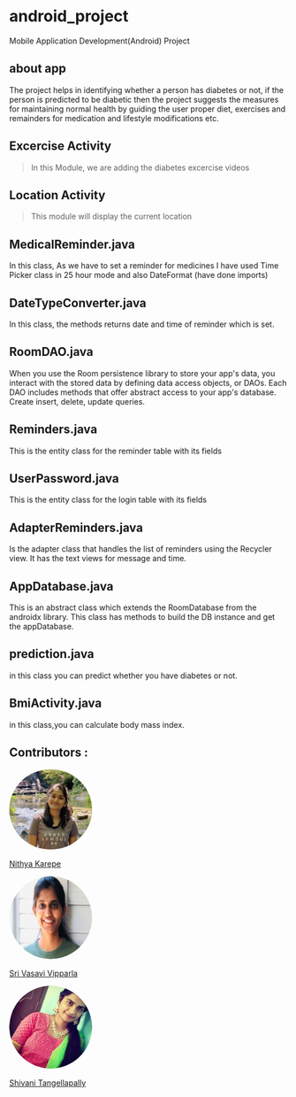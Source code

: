 # android_project
Mobile Application Development(Android) Project
## about app
The project helps in identifying whether a person has diabetes or not, if the person is predicted to be diabetic then the project suggests the measures for maintaining normal health by guiding the user proper diet, exercises and remainders for medication and lifestyle modifications etc.

## Excercise Activity
> In this Module, we are adding the diabetes excercise videos   

## Location Activity
> This module will display the current location

## MedicalReminder.java 
In this class, As we have to set a reminder for medicines I have used Time Picker class in 25 hour mode and also DateFormat (have done imports)

## DateTypeConverter.java
In this class, the methods returns date and time of reminder which is set.

## RoomDAO.java
When you use the Room persistence library to store your app's data, you interact with the stored data by defining data access objects, or DAOs. Each DAO includes methods that offer abstract access to your app's database. Create insert, delete, update queries.

## Reminders.java 
This is the entity class for the reminder table with its fields


## UserPassword.java
This is the entity class for the login table with its fields

## AdapterReminders.java
Is the adapter class that handles the list of reminders using the Recycler view. It has the text views for message and time.

## AppDatabase.java
This is an abstract class which extends the RoomDatabase from the androidx library. This class has methods to build the DB instance and get the appDatabase.

## prediction.java
in this class you can predict whether you have diabetes or not.

## BmiActivity.java
in this class,you can calculate body mass index.


## Contributors :

<img src="Nithya.jpg" alt="drawing" width="150" style="border-radius:50%" />


[Nithya Karepe](https://github.com/KarepeN)

    
    
  
 <img src="vasu .png" alt="drawing" width="150" style="border-radius:50%" />


[Sri Vasavi Vipparla](https://github.com/Srivasavi-vipparla)  

 
 <img src="vani.jpg" alt="drawing" width="150" style="border-radius:50%" />
 
 
 [Shivani Tangellapally](https://github.com/shivani-ta) 

